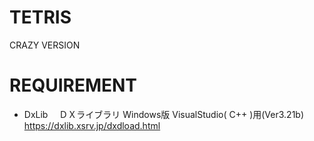 # TETRIS
CRAZY VERSION

# REQUIREMENT

- DxLib 
　ＤＸライブラリ Windows版 VisualStudio( C++ )用(Ver3.21b)
https://dxlib.xsrv.jp/dxdload.html
